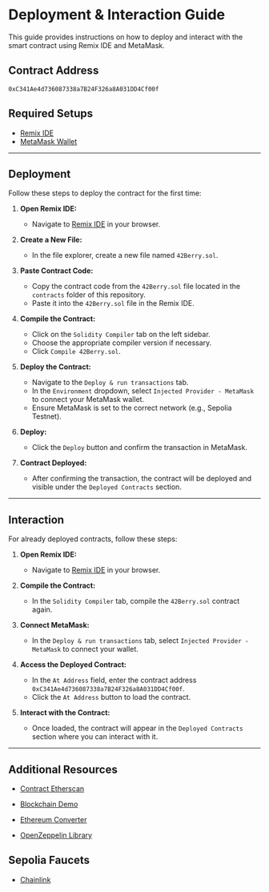 # Deployment & Interaction Guide

This guide provides instructions on how to deploy and interact with the smart contract using Remix IDE and MetaMask.

## Contract Address
```
0xC341Ae4d736087338a7B24F326a8A031DD4Cf00f
```

## Required Setups
- [Remix IDE](https://remix.ethereum.org/)
- [MetaMask Wallet](https://metamask.io/)

---

## Deployment

Follow these steps to deploy the contract for the first time:

1. **Open Remix IDE:**
   - Navigate to [Remix IDE](https://remix.ethereum.org/) in your browser.

2. **Create a New File:**
   - In the file explorer, create a new file named `42Berry.sol`.

3. **Paste Contract Code:**
   - Copy the contract code from the `42Berry.sol` file located in the `contracts` folder of this repository.
   - Paste it into the `42Berry.sol` file in the Remix IDE.

4. **Compile the Contract:**
   - Click on the `Solidity Compiler` tab on the left sidebar.
   - Choose the appropriate compiler version if necessary.
   - Click `Compile 42Berry.sol`.

5. **Deploy the Contract:**
   - Navigate to the `Deploy & run transactions` tab.
   - In the `Environment` dropdown, select `Injected Provider - MetaMask` to connect your MetaMask wallet.
   - Ensure MetaMask is set to the correct network (e.g., Sepolia Testnet).

6. **Deploy:**
   - Click the `Deploy` button and confirm the transaction in MetaMask.

7. **Contract Deployed:**
   - After confirming the transaction, the contract will be deployed and visible under the `Deployed Contracts` section.

---

## Interaction

For already deployed contracts, follow these steps:

1. **Open Remix IDE:**
   - Navigate to [Remix IDE](https://remix.ethereum.org/) in your browser.

2. **Compile the Contract:**
   - In the `Solidity Compiler` tab, compile the `42Berry.sol` contract again.

3. **Connect MetaMask:**
   - In the `Deploy & run transactions` tab, select `Injected Provider - MetaMask` to connect your wallet.

4. **Access the Deployed Contract:**
   - In the `At Address` field, enter the contract address `0xC341Ae4d736087338a7B24F326a8A031DD4Cf00f`.
   - Click the `At Address` button to load the contract.

5. **Interact with the Contract:**
   - Once loaded, the contract will appear in the `Deployed Contracts` section where you can interact with it.

---

## Additional Resources

- [Contract Etherscan](https://sepolia.etherscan.io/address/0xC341Ae4d736087338a7B24F326a8A031DD4Cf00f)

- [Blockchain Demo](https://andersbrownworth.com/blockchain/)

- [Ethereum Converter](https://eth-converter.com/)

- [OpenZeppelin Library](https://docs.openzeppelin.com/contracts/5.x/api/token/erc20#ERC20)

## Sepolia Faucets

- [Chainlink](https://faucets.chain.link/sepolia)

